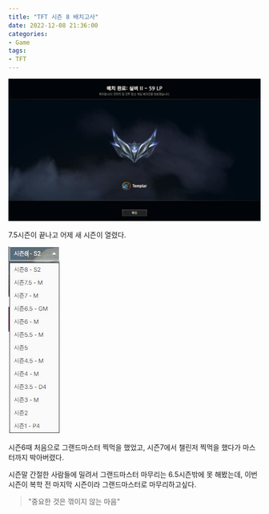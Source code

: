 ```yaml
---
title: "TFT 시즌 8 배치고사"
date: 2022-12-08 21:36:00
categories:
- Game
tags:
- TFT
---
```


![placements](\assets\images\2022-12-08\placements.JPG)

<!-- more -->

7.5시즌이 끝나고 어제 새 시즌이 열렸다.

![all](\assets\images\2022-12-08\all.JPG)

시즌6때 처음으로 그랜드마스터 찍먹을 했었고, 시즌7에서 챌린저 찍먹을 했다가 마스터까지 박아버렸다.

시즌말 간절한 사람들에 밀려서 그랜드마스터 마무리는 6.5시즌밖에 못 해봤는데, 이번시즌이 복학 전 마지막 시즌이라 그랜드마스터로 마무리하고싶다.

> "중요한 것은 꺾이지 않는 마음"
